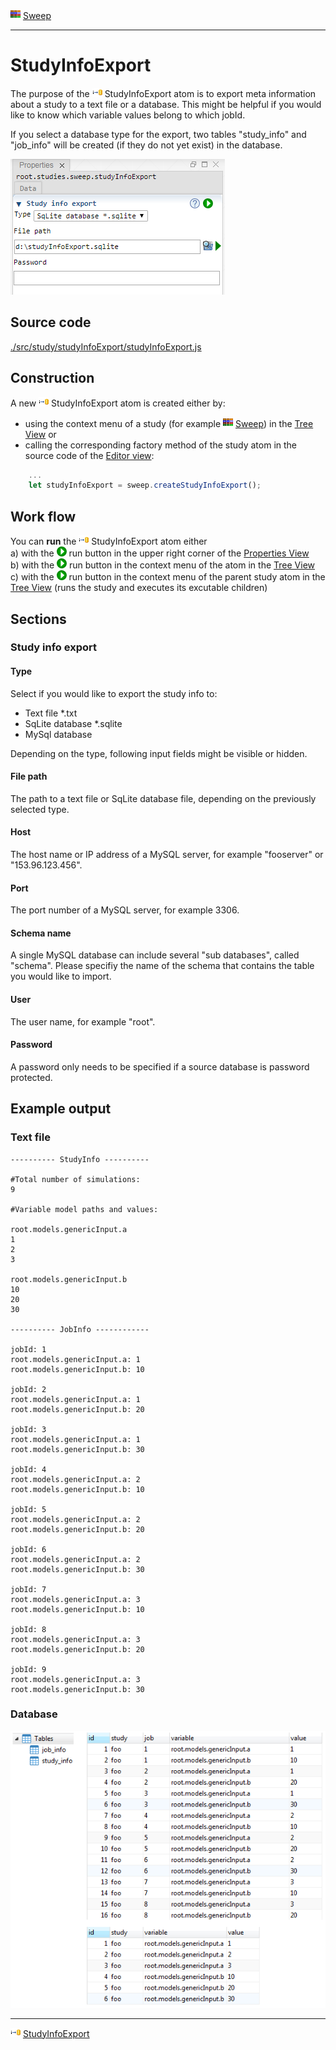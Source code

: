 
![](../../../../icons/sweep.png) [Sweep](../sweep/sweep.md)

----

# StudyInfoExport
  
The purpose of the ![](../../../../icons/studyInfoExport.png) StudyInfoExport atom is to export meta information about a study to a text file or a database. This might be helpful if you would like to know which variable values belong to which jobId. 

If you select a database type for the export, two tables "study_info" and "job_info" will be created (if they do not yet exist) in the database.

![](../../../images/studyInfoExport.png)
		
## Source code

[./src/study/studyInfoExport/studyInfoExport.js](../../../../src/study/studyInfoExport/studyInfoExport.js)

## Construction
		
A new ![](../../../../icons/studyInfoExport.png) StudyInfoExport atom is created either by: 

* using the context menu of a study (for example ![](../../../../icons/sweep.png) [Sweep](../sweep/sweep.md)) in the [Tree View](../../../views/treeView.md) or
* calling the corresponding factory method of the study atom in the source code of the [Editor view](../../../views/editorView.md):

```javascript
    ...
    let studyInfoExport = sweep.createStudyInfoExport();	     
```

## Work flow	

You can **run** the ![](../../../../icons/studyInfoExport.png) StudyInfoExport atom either<br> 
a) with the ![](../../../../icons/run.png) run button in the upper right corner of the [Properties View](../../../views/propertiesView.md)<br>
b) with the ![](../../../../icons/run.png) run button in the context menu of the atom in the [Tree View](../../../views/treeView.md)<br>
c) with the ![](../../../../icons/run.png) run button in the context menu of the parent study atom in the [Tree View](../../../views/treeView.md) (runs the study and executes its excutable children)<br>
      
## Sections

### Study info export

#### Type

Select if you would like to export the study info to:
* Text file *.txt
* SqLite database *.sqlite
* MySql database

Depending on the type, following input fields might be visible or hidden. 

#### File path

The path to a text file or SqLite database file, depending on the previously selected type.

#### Host

The host name or IP address of a MySQL server, for example "fooserver" or "153.96.123.456".

#### Port

The port number of a MySQL server, for example 3306.

#### Schema name

A single MySQL database can include several "sub databases", called "schema".
Please specifiy the name of the schema that contains the table you would like
to import. 

#### User

The user name, for example "root". 

#### Password

A password only needs to be specified if a source database is password protected.

## Example output

### Text file

```
---------- StudyInfo ----------

#Total number of simulations:
9

#Variable model paths and values:

root.models.genericInput.a
1
2
3

root.models.genericInput.b
10
20
30

---------- JobInfo ------------

jobId: 1
root.models.genericInput.a: 1
root.models.genericInput.b: 10

jobId: 2
root.models.genericInput.a: 1
root.models.genericInput.b: 20

jobId: 3
root.models.genericInput.a: 1
root.models.genericInput.b: 30

jobId: 4
root.models.genericInput.a: 2
root.models.genericInput.b: 10

jobId: 5
root.models.genericInput.a: 2
root.models.genericInput.b: 20

jobId: 6
root.models.genericInput.a: 2
root.models.genericInput.b: 30

jobId: 7
root.models.genericInput.a: 3
root.models.genericInput.b: 10

jobId: 8
root.models.genericInput.a: 3
root.models.genericInput.b: 20

jobId: 9
root.models.genericInput.a: 3
root.models.genericInput.b: 30
```

### Database

![](../../../images/studyInfoExportTables.png)

----

![](../../../../icons/studyInfoExport.png) [StudyInfoExport](../studyInfoExport/studyInfoExport.md)
